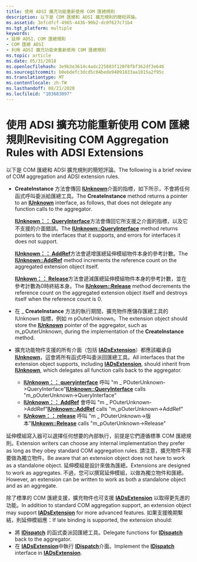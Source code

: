 ```yaml
---
title: 使用 ADSI 擴充功能重新使用 COM 匯總規則
description: 以下是 COM 匯總和 ADSI 擴充規則的簡短評論。
ms.assetid: 3efcdfcf-4965-4436-90b2-dc0f627c71b4
ms.tgt_platform: multiple
keywords:
- 延伸 ADSI、COM 匯總規則
- COM 匯總 ADSI
- 利用 ADSI 擴充功能來重新使用 COM 匯總規則
ms.topic: article
ms.date: 05/31/2018
ms.openlocfilehash: 3e9b3e3614c4adc225883f120f8fbf362df3e646
ms.sourcegitcommit: b0ebdefc3dcd5c04bede94091833aa1015a2f95c
ms.translationtype: MT
ms.contentlocale: zh-TW
ms.lasthandoff: 08/21/2020
ms.locfileid: "103683097"
---
```

# <a name="revisiting-com-aggregation-rules-with-adsi-extensions"></a><span data-ttu-id="e8a75-106">使用 ADSI 擴充功能重新使用 COM 匯總規則</span><span class="sxs-lookup"><span data-stu-id="e8a75-106">Revisiting COM Aggregation Rules with ADSI Extensions</span></span>

<span data-ttu-id="e8a75-107">以下是 COM 匯總和 ADSI 擴充規則的簡短評論。</span><span class="sxs-lookup"><span data-stu-id="e8a75-107">The following is a brief review of COM aggregation and ADSI extension rules.</span></span>

-   <span data-ttu-id="e8a75-108">**CreateInstance** 方法會傳回 [**IUnknown**](/windows/win32/api/unknwn/nn-unknwn-iunknown)介面的指標，如下所示，不會將任何函式呼叫委派給匯總工具。</span><span class="sxs-lookup"><span data-stu-id="e8a75-108">The **CreateInstance** method returns a pointer to an [**IUnknown**](/windows/win32/api/unknwn/nn-unknwn-iunknown) interface, as follows, that does not delegate any function calls to the aggregator.</span></span>

    <span data-ttu-id="e8a75-109">[**IUnknown：： QueryInterface**](/windows/win32/api/unknwn/nf-unknwn-iunknown-queryinterface(q))方法會傳回它所支援之介面的指標，以及它不支援的介面錯誤。</span><span class="sxs-lookup"><span data-stu-id="e8a75-109">The [**IUnknown::QueryInterface**](/windows/win32/api/unknwn/nf-unknwn-iunknown-queryinterface(q)) method returns pointers to the interfaces that it supports, and errors for interfaces it does not support.</span></span>

    <span data-ttu-id="e8a75-110">[**IUnknown：： AddRef**](/windows/win32/api/unknwn/nf-unknwn-iunknown-addref)方法會遞增匯總延伸模組物件本身的參考計數。</span><span class="sxs-lookup"><span data-stu-id="e8a75-110">The [**IUnknown::AddRef**](/windows/win32/api/unknwn/nf-unknwn-iunknown-addref) method increments the reference count on the aggregated extension object itself.</span></span>

    <span data-ttu-id="e8a75-111">[**IUnkown：： Release**](/windows/win32/api/unknwn/nf-unknwn-iunknown-release)方法會遞減匯總延伸模組物件本身的參考計數，並在參考計數為0時終結本身。</span><span class="sxs-lookup"><span data-stu-id="e8a75-111">The [**IUnkown::Release**](/windows/win32/api/unknwn/nf-unknwn-iunknown-release) method decrements the reference count on the aggregated extension object itself and destroys itself when the reference count is 0.</span></span>

-   <span data-ttu-id="e8a75-112">在 [](/windows/win32/api/unknwn/nn-unknwn-iunknown) \_ **CreateInstance** 方法的執行期間，擴充物件應儲存匯總工具的 IUnknown 指標，例如 m pOuterUnknown。</span><span class="sxs-lookup"><span data-stu-id="e8a75-112">The extension object should store the [**IUnknown**](/windows/win32/api/unknwn/nn-unknwn-iunknown) pointer of the aggregator, such as m\_pOuterUnknown, during the implementation of the **CreateInstance** method.</span></span>
-   <span data-ttu-id="e8a75-113">擴充功能物件支援的所有介面（包括 [**IADsExtension**](/windows/desktop/api/Iads/nn-iads-iadsextension)）都應該繼承自 [**IUnknown**](/windows/win32/api/unknwn/nn-unknwn-iunknown)，這會將所有函式呼叫委派回匯總工具。</span><span class="sxs-lookup"><span data-stu-id="e8a75-113">All interfaces that the extension object supports, including [**IADsExtension**](/windows/desktop/api/Iads/nn-iads-iadsextension), should inherit from [**IUnknown**](/windows/win32/api/unknwn/nn-unknwn-iunknown), which delegates all function calls back to the aggregator.</span></span>
    -   <span data-ttu-id="e8a75-114">[**IUnknown：： queryinterface**](/windows/win32/api/unknwn/nf-unknwn-iunknown-queryinterface(q)) 呼叫 "m \_ POuterUnknown->QueryInterface"</span><span class="sxs-lookup"><span data-stu-id="e8a75-114">[**IUnknown::QueryInterface**](/windows/win32/api/unknwn/nf-unknwn-iunknown-queryinterface(q)) calls "m\_pOuterUnknown->QueryInterface"</span></span>
    -   <span data-ttu-id="e8a75-115">[**IUnknown：： AddRef**](/windows/win32/api/unknwn/nf-unknwn-iunknown-addref) 會呼叫 "m \_ POuterUnknown->AddRef"</span><span class="sxs-lookup"><span data-stu-id="e8a75-115">[**IUnknown::AddRef**](/windows/win32/api/unknwn/nf-unknwn-iunknown-addref) calls "m\_pOuterUnknown->AddRef"</span></span>
    -   <span data-ttu-id="e8a75-116">[**IUnkown：： release**](/windows/win32/api/unknwn/nf-unknwn-iunknown-release) 呼叫 "m \_ POuterUnknown->版本"</span><span class="sxs-lookup"><span data-stu-id="e8a75-116">[**IUnkown::Release**](/windows/win32/api/unknwn/nf-unknwn-iunknown-release) calls "m\_pOuterUnknown->Release"</span></span>

<span data-ttu-id="e8a75-117">延伸模組寫入器可以選擇任何想要的內部執行，前提是它們遵循標準 COM 匯總規則。</span><span class="sxs-lookup"><span data-stu-id="e8a75-117">Extension writers can choose any internal implementation they prefer as long as they obey standard COM aggregation rules.</span></span> <span data-ttu-id="e8a75-118">請注意，擴充物件不需要做為獨立物件。</span><span class="sxs-lookup"><span data-stu-id="e8a75-118">Be aware that an extension object does not have to work as a standalone object.</span></span> <span data-ttu-id="e8a75-119">延伸模組是設計來做為匯總。</span><span class="sxs-lookup"><span data-stu-id="e8a75-119">Extensions are designed to work as aggregates.</span></span> <span data-ttu-id="e8a75-120">不過，您可以撰寫延伸模組，以做為獨立物件和匯總。</span><span class="sxs-lookup"><span data-stu-id="e8a75-120">However, an extension can be written to work as both a standalone object and as an aggregate.</span></span>

<span data-ttu-id="e8a75-121">除了標準的 COM 匯總支援，擴充物件也可支援 [**IADsExtension**](/windows/desktop/api/Iads/nn-iads-iadsextension) 以取得更先進的功能。</span><span class="sxs-lookup"><span data-stu-id="e8a75-121">In addition to standard COM aggregation support, an extension object may support [**IADsExtension**](/windows/desktop/api/Iads/nn-iads-iadsextension) for more advanced features.</span></span> <span data-ttu-id="e8a75-122">如果支援晚期繫結，則延伸模組應：</span><span class="sxs-lookup"><span data-stu-id="e8a75-122">If late binding is supported, the extension should:</span></span>

-   <span data-ttu-id="e8a75-123">將 [**IDispatch**](/windows/win32/api/oaidl/nn-oaidl-idispatch) 的函式委派回匯總工具。</span><span class="sxs-lookup"><span data-stu-id="e8a75-123">Delegate functions for [**IDispatch**](/windows/win32/api/oaidl/nn-oaidl-idispatch) back to the aggregator.</span></span>
-   <span data-ttu-id="e8a75-124">在 [**IADsExtension**](/windows/desktop/api/Iads/nn-iads-iadsextension)中執行 [**IDispatch**](/windows/win32/api/oaidl/nn-oaidl-idispatch)介面。</span><span class="sxs-lookup"><span data-stu-id="e8a75-124">Implement the [**IDispatch**](/windows/win32/api/oaidl/nn-oaidl-idispatch) interface in [**IADsExtension**](/windows/desktop/api/Iads/nn-iads-iadsextension).</span></span>

 

 